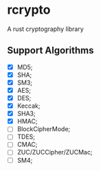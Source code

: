 # rcrypto

A rust cryptography library

## Support Algorithms

- [x] MD5;
- [x] SHA;
- [x] SM3;
- [x] AES;
- [x] DES;
- [x] Keccak;
- [x] SHA3;
- [x] HMAC;
- [ ] BlockCipherMode;
- [ ] TDES;
- [ ] CMAC;
- [ ] ZUC/ZUCCipher/ZUCMac;
- [ ] SM4;
